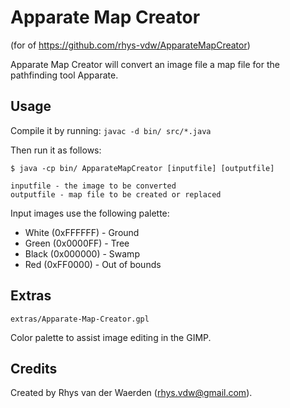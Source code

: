 Apparate Map Creator
====================

(for of https://github.com/rhys-vdw/ApparateMapCreator)

Apparate Map Creator will convert an image file a map file for the pathfinding
tool Apparate.


Usage
-----

Compile it by running: `javac -d bin/ src/*.java`

Then run it as follows:

    $ java -cp bin/ ApparateMapCreator [inputfile] [outputfile]
    
    inputfile - the image to be converted
    outputfile - map file to be created or replaced

Input images use the following palette:

* White (0xFFFFFF) - Ground
* Green (0x0000FF) - Tree
* Black (0x000000) - Swamp
* Red   (0xFF0000) - Out of bounds

Extras
------

    extras/Apparate-Map-Creator.gpl

Color palette to assist image editing in the GIMP.

Credits
-------

Created by Rhys van der Waerden (rhys.vdw@gmail.com).
